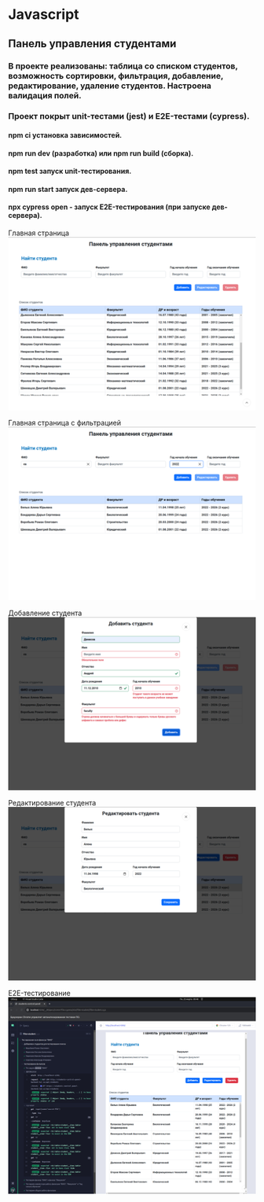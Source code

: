 # Javascript

## Панель управления студентами
### В проекте реализованы: таблица со списком студентов, возможность сортировки, фильтрация, добавление, редактирование, удаление студентов. Настроена валидация полей.
### Проект покрыт unit-тестами (jest) и E2E-тестами (cypress).

#### npm ci установка зависимостей.
#### npm run dev (разработка) или npm run build (сборка).
#### npm test запуск unit-тестирования.
#### npm run start запуск дев-сервера.
#### npx cypress open - запуск E2E-тестирования (при запуске дев-сервера).

Главная страница
![Главная страница](https://github.com/4Avelon4/content/blob/main/students-control-panel_main.png)

Главная страница с фильтрацией
![Фильтр](https://github.com/4Avelon4/content/blob/main/students-control-panel_main-filter.png)

Добавление студента
![Добавление](https://github.com/4Avelon4/content/blob/main/students-control-panel_add-student.png)

Редактирование студента
![Редактирование](https://github.com/4Avelon4/content/blob/main/students-control-panel_edit-student.png)

E2E-тестирование
![E2E-тестирование](https://github.com/4Avelon4/content/blob/main/students-control-panel_e2e-testing.png)

